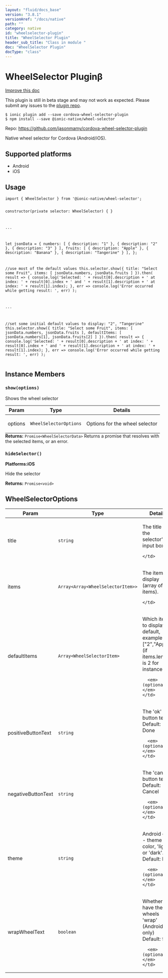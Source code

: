 ```yaml
---
layout: "fluid/docs_base"
version: "3.8.1"
versionHref: "/docs/native"
path: ""
category: native
id: "wheelselector-plugin"
title: "WheelSelector Plugin"
header_sub_title: "Class in module "
doc: "WheelSelector Plugin"
docType: "class"
---
```


<h1 class="api-title">WheelSelector Plugin<span class="beta" title="beta">&beta;</span></h1>

<a class="improve-v2-docs" href="http://github.com/driftyco/ionic-native/edit/master/src/@ionic-native/plugins/wheel-selector/index.ts#L50">
  Improve this doc
</a>




<p class="beta-notice">
  This plugin is still in beta stage and may not work as expected. Please
  submit any issues to the <a target="_blank"
  href="https://github.com/jasonmamy/cordova-wheel-selector-plugin/issues">plugin repo</a>.
</p>



<pre><code class="nohighlight">$ ionic plugin add --save cordova-wheel-selector-plugin
$ npm install --save @ionic-native/wheel-selector
</code></pre>
<p>Repo:
  <a href="https://github.com/jasonmamy/cordova-wheel-selector-plugin">
    https://github.com/jasonmamy/cordova-wheel-selector-plugin
  </a>
</p>


<p>Native wheel selector for Cordova (Android/iOS).</p>




<h2>Supported platforms</h2>
<ul>
  <li>Android</li><li>iOS</li>
</ul>






<h2>Usage</h2>
<pre><code>import { WheelSelector } from &#39;@ionic-native/wheel-selector&#39;;


constructor(private selector: WheelSelector) { }

...

let jsonData = {
    numbers: [
     { description: &quot;1&quot; },
      { description: &quot;2&quot; },
      { description: &quot;3&quot; }
    ],
    fruits: [
      { description: &quot;Apple&quot; },
      { description: &quot;Banana&quot; },
      { description: &quot;Tangerine&quot; }
    ],
  };

  //use most of the default values
  this.selector.show({
    title: &quot;Select some Fruit&quot;,
    items: [
      jsonData.numbers,
      jsonData.fruits
    ]
  }).then(
    result =&gt; {
      console.log(&#39;Selected: &#39; + result[0].description + &#39; at index: &#39; + result[0].index
        + &#39; and &#39; + result[1].description + &#39; at index: &#39; + result[1].index);
    },
    err =&gt; console.log(&#39;Error occurred while getting result: &#39;, err)
    );

  ...

  //set some initial default values to display: &quot;2&quot;, &quot;Tangerine&quot;
  this.selector.show({
    title: &quot;Select some Fruit&quot;,
    items: [
      jsonData.numbers,
      jsonData.fruits
    ],
    defaultItems: [
      jsonData.numbers[1],
      jsonData.fruits[2]
    ]
  }).then(
    result =&gt; {
      console.log(&#39;Selected: &#39; + result[0].description + &#39; at index: &#39; + result[0].index
        + &#39; and &#39; + result[1].description + &#39; at index: &#39; + result[1].index);
    },
    err =&gt; console.log(&#39;Error occurred while getting result: &#39;, err)
    );
</code></pre>








<h2>Instance Members</h2>
<h3><a class="anchor" name="show" href="#show"></a><code>show(options)</code></h3>


Shows the wheel selector
<table class="table param-table" style="margin:0;">
  <thead>
  <tr>
    <th>Param</th>
    <th>Type</th>
    <th>Details</th>
  </tr>
  </thead>
  <tbody>
  <tr>
    <td>
      options</td>
    <td>
      <code>WheelSelectorOptions</code>
    </td>
    <td>
      <p>Options for the wheel selector</p>
</td>
  </tr>
  </tbody>
</table>

<div class="return-value" markdown="1">
  <i class="icon ion-arrow-return-left"></i>
  <b>Returns:</b> <code>Promise&lt;WheelSelectorData&gt;</code> Returns a promise that resolves with the selected items, or an error.
</div><h3><a class="anchor" name="hideSelector" href="#hideSelector"></a><code>hideSelector()</code></h3>



<p>
  <strong>Platforms:</strong><strong class="tag">iOS</strong>&nbsp;</p>


Hide the selector


<div class="return-value" markdown="1">
  <i class="icon ion-arrow-return-left"></i>
  <b>Returns:</b> <code>Promise&lt;void&gt;</code> 
</div>





<h2><a class="anchor" name="WheelSelectorOptions" href="#WheelSelectorOptions"></a>WheelSelectorOptions</h2>

<table class="table param-table" style="margin:0;">
  <thead>
  <tr>
    <th>Param</th>
    <th>Type</th>
    <th>Details</th>
  </tr>
  </thead>
  <tbody>
  
  <tr>
    <td>
      title
    </td>
    <td>
      <code>string</code>
    </td>
    <td>
      <p>The title of the selector&#39;s input box</p>

      
    </td>
  </tr>
  
  <tr>
    <td>
      items
    </td>
    <td>
      <code>Array&lt;Array&lt;WheelSelectorItem&gt;&gt;</code>
    </td>
    <td>
      <p>The items to display (array of items).</p>

      
    </td>
  </tr>
  
  <tr>
    <td>
      defaultItems
    </td>
    <td>
      <code>Array&lt;WheelSelectorItem&gt;</code>
    </td>
    <td>
      <p>Which items to display by default, example [&quot;2&quot;,&quot;Apple&quot;] (if items.length is 2 for instance)</p>

      <em>(optional)</em>
    </td>
  </tr>
  
  <tr>
    <td>
      positiveButtonText
    </td>
    <td>
      <code>string</code>
    </td>
    <td>
      <p>The &#39;ok&#39; button text
Default: Done</p>

      <em>(optional)</em>
    </td>
  </tr>
  
  <tr>
    <td>
      negativeButtonText
    </td>
    <td>
      <code>string</code>
    </td>
    <td>
      <p>The &#39;cancel&#39; button text
Default: Cancel</p>

      <em>(optional)</em>
    </td>
  </tr>
  
  <tr>
    <td>
      theme
    </td>
    <td>
      <code>string</code>
    </td>
    <td>
      <p>Android only - theme color, &#39;light&#39; or &#39;dark&#39;.
Default: light</p>

      <em>(optional)</em>
    </td>
  </tr>
  
  <tr>
    <td>
      wrapWheelText
    </td>
    <td>
      <code>boolean</code>
    </td>
    <td>
      <p>Whether to have the wheels &#39;wrap&#39; (Android only)
Default: false</p>

      <em>(optional)</em>
    </td>
  </tr>
  
  </tbody>
</table>





